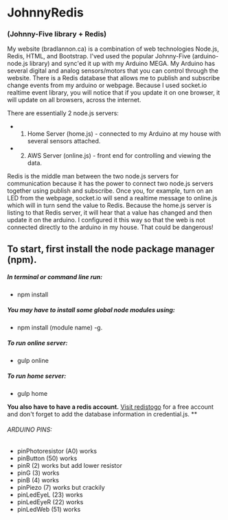 # JohnnyRedis
### (Johnny-Five library + Redis)

My website (bradlannon.ca) is a combination of web technologies Node.js, Redis, HTML, and Bootstrap.  I'ved used the popular Johnny-Five (arduino-node.js library) and sync'ed it up with my Arduino MEGA. My Arduino has several digital and analog sensors/motors that you can control through the website.  There is a Redis database that allows me to publish and subscribe change events from my arduino or webpage.   Because I used socket.io realtime event library, you will notice that if you update it on one browser, it will update on all browsers, across the internet.

There are essentially 2 node.js servers:
* 1)  Home Server (home.js) - connected to my Arduino at my house with several sensors attached.
* 2)  AWS Server (online.js) - front end for controlling and viewing the data.


Redis is the middle man between the two node.js servers for communication because it has the power to connect two node.js servers together using publish and subscribe.  Once you, for example, turn on an LED from the webpage, socket.io will send a realtime message to online.js which will in turn send the value to Redis.  Because the home.js server is listing to that Redis server, it will hear that a value has changed and then update it on the arduino.  I configured it this way so that the web is not connected directly to the arduino in my house. That could be dangerous!



## To start, first install the node package manager (npm).


##### In terminal or command line run: 
* npm install

##### You may have to install some global node modules using:
* npm install (module name) -g.

##### To run online server:
* gulp online

##### To run home server:
* gulp home

**You also have to have a redis account.** 
[Visit redistogo](http://redistogo.com/)  for a free account and don't forget to add the database information in credential.js. **


###### ARDUINO PINS:

* pinPhotoresistor (A0)  works
* pinButton (50) works
* pinR (2) works but add lower resistor
* pinG (3) works
* pinB (4) works               
* pinPiezo (7) works but crackily
* pinLedEyeL (23) works                      
* pinLedEyeR (22) works
* pinLedWeb (51) works